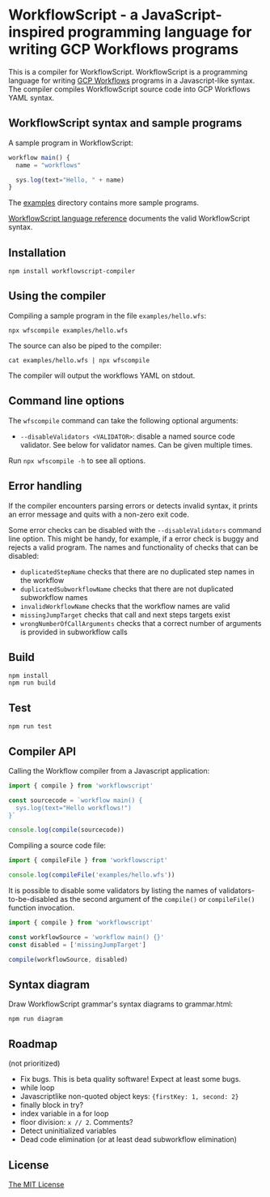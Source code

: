 # WorkflowScript - a JavaScript-inspired programming language for writing GCP Workflows programs

This is a compiler for WorkflowScript. WorkflowScript is a programming
language for writing [GCP Workflows](https://cloud.google.com/workflows/docs/apis)
programs in a Javascript-like syntax. The compiler compiles WorkflowScript
source code into GCP Workflows YAML syntax.

## WorkflowScript syntax and sample programs

A sample program in WorkflowScript:

```javascript
workflow main() {
  name = "workflows"

  sys.log(text="Hello, " + name)
}
```

The [examples](examples) directory contains more sample programs.

[WorkflowScript language reference](syntax.md) documents the valid WorkflowScript syntax.

## Installation

```shell
npm install workflowscript-compiler
```

## Using the compiler

Compiling a sample program in the file `examples/hello.wfs`:

```shell
npx wfscompile examples/hello.wfs
```

The source can also be piped to the compiler:

```shell
cat examples/hello.wfs | npx wfscompile
```

The compiler will output the workflows YAML on stdout.

## Command line options

The `wfscompile` command can take the following optional arguments:

- `--disableValidators <VALIDATOR>`: disable a named source code validator. See below for validator names. Can be given multiple times.

Run `npx wfscompile -h` to see all options.

## Error handling

If the compiler encounters parsing errors or detects invalid syntax, it prints an error message and quits with a non-zero exit code.

Some error checks can be disabled with the `--disableValidators` command line option. This might be handy, for example, if a error check is buggy and rejects a valid program. The names and functionality of checks that can be disabled:

- `duplicatedStepName` checks that there are no duplicated step names in the workflow
- `duplicatedSubworkflowName` checks that there are not duplicated subworkflow names
- `invalidWorkflowName` checks that the workflow names are valid
- `missingJumpTarget` checks that call and next steps targets exist
- `wrongNumberOfCallArguments` checks that a correct number of arguments is provided in subworkflow calls

## Build

```shell
npm install
npm run build
```

## Test

```shell
npm run test
```

## Compiler API

Calling the Workflow compiler from a Javascript application:

```javascript
import { compile } from 'workflowscript'

const sourcecode = `workflow main() {
  sys.log(text="Hello workflows!")
}`

console.log(compile(sourcecode))
```

Compiling a source code file:

```javascript
import { compileFile } from 'workflowscript'

console.log(compileFile('examples/hello.wfs'))
```

It is possible to disable some validators by listing the names of validators-to-be-disabled as the second argument of the `compile()` or `compileFile()` function invocation.

```javascript
import { compile } from 'workflowscript'

const workflowSource = 'workflow main() {}'
const disabled = ['missingJumpTarget']

compile(workflowSource, disabled)
```

## Syntax diagram

Draw WorkflowScript grammar's syntax diagrams to grammar.html:

```shell
npm run diagram
```

## Roadmap

(not prioritized)

- Fix bugs. This is beta quality software! Expect at least some bugs.
- while loop
- Javascriptlike non-quoted object keys: `{firstKey: 1, second: 2}`
- finally block in try?
- index variable in a for loop
- floor division: `x // 2`. Comments?
- Detect uninitialized variables
- Dead code elimination (or at least dead subworkflow elimination)

## License

[The MIT License](LICENSE)
